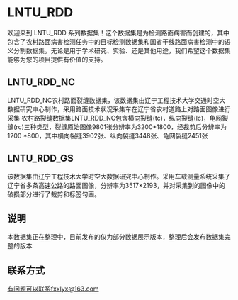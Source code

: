 # LNTU_RDD
欢迎来到 LNTU_RDD 系列数据集！这个数据集是为检测路面病害而创建的，其中包含了农村路面病害检测任务中的目标检测数据集和国省干线路面病害检测中的语义分割数据集。无论是用于学术研究、实验、还是其他用途，我们希望这个数据集能够为您的项目提供有价值的支持。
## LNTU_RDD_NC
LNTU_RDD_NC农村路面裂缝数据集，该数据集由辽宁工程技术大学交通时空大数据研究中心制作，采用路面技术状况采集车在辽宁省农村道路上对路面图像进行采集
农村路裂缝数据集LNTU_RDD_NC包含横向裂缝(tc)，纵向裂缝(lc)，龟网裂缝(rc)三种类型，裂缝原始图像9801张分辨率为3200*1800，经裁剪后分辨率为1200 *800，其中横向裂缝3902张、纵向裂缝3448张、龟网裂缝2451张
## LNTU_RDD_GS
该数据集由辽宁工程技术大学时空大数据研究中心制作。采用车载测量系统采集了辽宁省多条高速公路的路面图像，分辨率为3517×2193，并对采集到的图像中的破损部分进行了裁剪和标签勾画。
## 说明
本数据集正在整理中，目前发布的仅为部分数据展示版本，整理后会发布数据集完整的版本
## 联系方式
有问题可以联系fxxlyx@163.com
